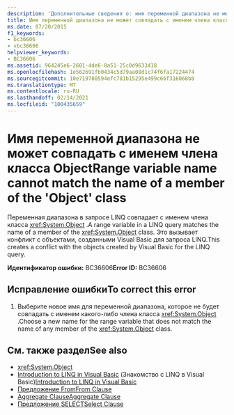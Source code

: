 ```yaml
---
description: 'Дополнительные сведения о: имя переменной диапазона не может совпадать с именем члена класса Object'
title: Имя переменной диапазона не может совпадать с именем члена класса Object
ms.date: 07/20/2015
f1_keywords:
- bc36606
- vbc36606
helpviewer_keywords:
- BC36606
ms.assetid: 964245e6-2601-4de6-8a51-25c0d9633418
ms.openlocfilehash: 1e562691fb0434c5d79aa08d1c74f6fa17224474
ms.sourcegitcommit: 10e719780594efc781b15295e499c66f316068b8
ms.translationtype: MT
ms.contentlocale: ru-RU
ms.lasthandoff: 02/14/2021
ms.locfileid: "100435659"
---
```

# <a name="range-variable-name-cannot-match-the-name-of-a-member-of-the-object-class"></a><span data-ttu-id="2371b-103">Имя переменной диапазона не может совпадать с именем члена класса Object</span><span class="sxs-lookup"><span data-stu-id="2371b-103">Range variable name cannot match the name of a member of the 'Object' class</span></span>

<span data-ttu-id="2371b-104">Переменная диапазона в запросе LINQ совпадает с именем члена класса <xref:System.Object> .</span><span class="sxs-lookup"><span data-stu-id="2371b-104">A range variable in a LINQ query matches the name of a member of the <xref:System.Object> class.</span></span> <span data-ttu-id="2371b-105">Это вызывает конфликт с объектами, созданными Visual Basic для запроса LINQ.</span><span class="sxs-lookup"><span data-stu-id="2371b-105">This creates a conflict with the objects created by Visual Basic for the LINQ query.</span></span>  
  
 <span data-ttu-id="2371b-106">**Идентификатор ошибки:** BC36606</span><span class="sxs-lookup"><span data-stu-id="2371b-106">**Error ID:** BC36606</span></span>  
  
## <a name="to-correct-this-error"></a><span data-ttu-id="2371b-107">Исправление ошибки</span><span class="sxs-lookup"><span data-stu-id="2371b-107">To correct this error</span></span>  
  
1. <span data-ttu-id="2371b-108">Выберите новое имя для переменной диапазона, которое не будет совпадать с именем какого-либо члена класса <xref:System.Object> .</span><span class="sxs-lookup"><span data-stu-id="2371b-108">Choose a new name for the range variable that does not match the name of any member of the <xref:System.Object> class.</span></span>  
  
## <a name="see-also"></a><span data-ttu-id="2371b-109">См. также раздел</span><span class="sxs-lookup"><span data-stu-id="2371b-109">See also</span></span>

- <xref:System.Object>
- <span data-ttu-id="2371b-110">[Introduction to LINQ in Visual Basic](../programming-guide/language-features/linq/introduction-to-linq.md) (Знакомство с LINQ в Visual Basic)</span><span class="sxs-lookup"><span data-stu-id="2371b-110">[Introduction to LINQ in Visual Basic](../programming-guide/language-features/linq/introduction-to-linq.md)</span></span>
- [<span data-ttu-id="2371b-111">Предложение From</span><span class="sxs-lookup"><span data-stu-id="2371b-111">From Clause</span></span>](../language-reference/queries/from-clause.md)
- [<span data-ttu-id="2371b-112">Aggregate Clause</span><span class="sxs-lookup"><span data-stu-id="2371b-112">Aggregate Clause</span></span>](../language-reference/queries/aggregate-clause.md)
- [<span data-ttu-id="2371b-113">Предложение SELECT</span><span class="sxs-lookup"><span data-stu-id="2371b-113">Select Clause</span></span>](../language-reference/queries/select-clause.md)
